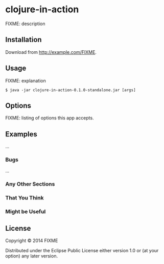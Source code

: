 # clojure-in-action

FIXME: description

## Installation

Download from http://example.com/FIXME.

## Usage

FIXME: explanation

    $ java -jar clojure-in-action-0.1.0-standalone.jar [args]

## Options

FIXME: listing of options this app accepts.

## Examples

...

### Bugs

...

### Any Other Sections
### That You Think
### Might be Useful

## License

Copyright © 2014 FIXME

Distributed under the Eclipse Public License either version 1.0 or (at
your option) any later version.
